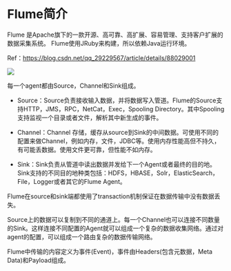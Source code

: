 # Flume简介

Flume 是Apache旗下的一款开源、高可靠、高扩展、容易管理、支持客户扩展的数据采集系统。 Flume使用JRuby来构建，所以依赖Java运行环境。

Ref：https://blog.csdn.net/qq_29229567/article/details/88029001

![](https://img-blog.csdnimg.cn/20190228145500742.png?x-oss-process=image/watermark,type_ZmFuZ3poZW5naGVpdGk,shadow_10,text_aHR0cHM6Ly9ibG9nLmNzZG4ubmV0L3FxXzI5MjI5NTY3,size_16,color_FFFFFF,t_70)

每一个agent都由Source，Channel和Sink组成。

* Source：Source负责接收输入数据，并将数据写入管道。Flume的Source支持HTTP，JMS，RPC，NetCat，Exec，Spooling Directory。其中Spooling支持监视一个目录或者文件，解析其中新生成的事件。

* Channel：Channel 存储，缓存从source到Sink的中间数据。可使用不同的配置来做Channel，例如内存，文件，JDBC等。使用内存性能高但不持久，有可能丢数据。使用文件更可靠，但性能不如内存。

* Sink：Sink负责从管道中读出数据并发给下一个Agent或者最终的目的地。Sink支持的不同目的地种类包括：HDFS，HBASE，Solr，ElasticSearch，File，Logger或者其它的Flume Agent。


Flume在source和sink端都使用了transaction机制保证在数据传输中没有数据丢失。

Source上的数据可以复制到不同的通道上。每一个Channel也可以连接不同数量的Sink。这样连接不同配置的Agent就可以组成一个复杂的数据收集网络。通过对agent的配置，可以组成一个路由复杂的数据传输网络。

Flume中传输的内容定义为事件(Event)，事件由Headers(包含元数据，Meta Data)和Payload组成。
